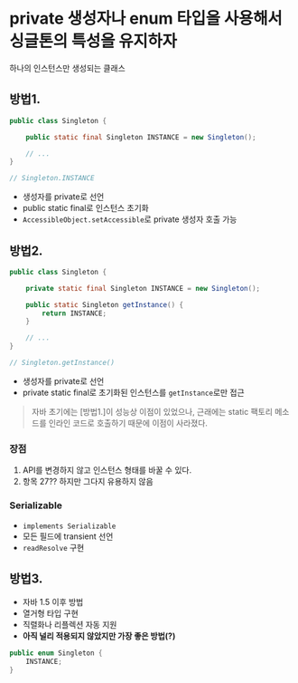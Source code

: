 # private 생성자나 enum 타입을 사용해서 싱글톤의 특성을 유지하자

하나의 인스턴스만 생성되는 클래스

 ## 방법1.

```java
public class Singleton {

    public static final Singleton INSTANCE = new Singleton();

    // ...
}

// Singleton.INSTANCE
```
- 생성자를 private로 선언
- public static final로 인스턴스 초기화
- `AccessibleObject.setAccessible`로 private 생성자 호출 가능

## 방법2.

```java
public class Singleton {

    private static final Singleton INSTANCE = new Singleton();

    public static Singleton getInstance() {
        return INSTANCE;
    }

    // ...
}

// Singleton.getInstance()
```

- 생성자를 private로 선언
- private static final로 초기화된 인스턴스를 `getInstance`로만 접근

> 자바 초기에는 [방법1.]이 성능상 이점이 있었으나, 근래에는 static 팩토리 메소드를 인라인 코드로 호출하기 때문에 이점이 사라졌다.

### 장점

1. API를 변경하지 않고 인스턴스 형태를 바꿀 수 있다.
2. 항목 27?? 하지만 그다지 유용하지 않음

### Serializable

- `implements Serializable`
- 모든 필드에 transient 선언
- `readResolve` 구현

## 방법3.

- 자바 1.5 이후 방법
- 열거형 타입 구현
- 직렬화나 리플렉션 자동 지원
- **아직 널리 적용되지 않았지만 가장 좋은 방법(?)**

```java
public enum Singleton {
    INSTANCE;
}